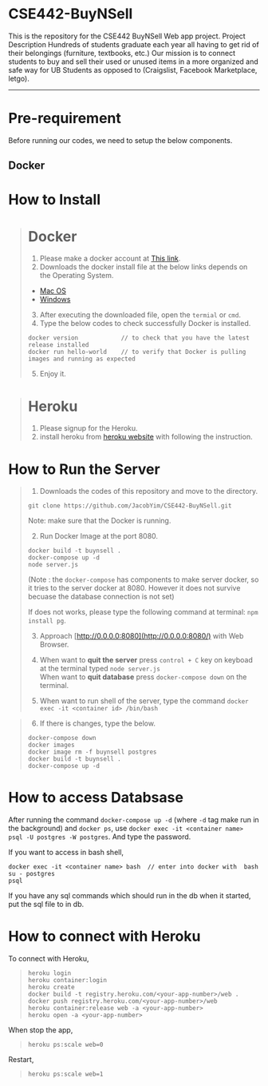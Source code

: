 # CSE442-BuyNSell
This is the repository for the CSE442 BuyNSell Web app project.
Project Description 
Hundreds of students graduate each year all having to get rid of their belongings (furniture, textbooks, etc.) Our mission is to connect students to buy and sell their used or unused items in a more organized and safe way for UB Students as opposed to (Craigslist, Facebook Marketplace, letgo).  

---
# Pre-requirement #

Before running our codes, we need to setup the below components.

## Docker ##

# How to Install #

> # Docker #   
> 1. Please make a docker account at [This link](https://hub.docker.com/signup).
> 2. Downloads the docker install file at the below links depends on the Operating System.  
> 
> * [Mac OS](https://hub.docker.com/editions/community/docker-ce-desktop-mac) 
> * [Windows](https://hub.docker.com/editions/community/docker-ce-desktop-windows) 
>  
> 3. After executing the downloaded file, open the `termial` or `cmd`.
> 4. Type the below codes to check successfully Docker is installed.
> ```
> docker version            // to check that you have the latest release installed
> docker run hello-world    // to verify that Docker is pulling images and running as expected
>```  
> 5. Enjoy it.

> # Heroku #
> 1. Please signup for the Heroku.
> 2. install heroku from [heroku website](https://devcenter.heroku.com/articles/heroku-cli#download-and-install) with following the instruction. 

# How to Run the Server #

> 1. Downloads the codes of this repository and move to the directory.  
> ```
> git clone https://github.com/JacobYim/CSE442-BuyNSell.git
> ```
> Note: make sure that the Docker is running.
>
> 2. Run Docker Image at the port 8080.
> ```
> docker build -t buynsell .
> docker-compose up -d
> node server.js
> ```
> (Note : the `docker-compose` has components to make server docker, so it tries to the server docker at 8080. However it does not survive becuase the database connection is not set)
>
> If does not works, please type the following command at terminal: `npm install pg`.
> 
> 3. Approach [http://0.0.0.0:8080](http://0.0.0.0:8080/) with Web Browser.
> 
> 4. When want to **quit the server** press `control + C` key on keyboad at the terminal typed `node server.js`  
>    When want to **quit database** press `docker-compose down` on the terminal. 
> 
> 5. When want to run shell of the server, type the command `docker exec -it <container id> /bin/bash`

> 6. If there is changes, type the below.
> ```
> docker-compose down
> docker images
> docker image rm -f buynsell postgres
> docker build -t buynsell .
> docker-compose up -d
> ```

# How to access Databsase 
After running the command `docker-compose up -d` (where `-d` tag make run in the background) and `docker ps`,
use `docker exec -it <container name> psql -U postgres -W postgres`. And type the password.

If you want to access in bash shell,
```
docker exec -it <container name> bash  // enter into docker with  bash
su - postgres
psql
```

If you have any sql commands which should run in the db when it started, put the sql file to in db.

# How to connect with Heroku
 To connect with Heroku,
> 
> `heroku login`  
> `heroku container:login`  
> `heroku create`  
> `docker build -t registry.heroku.com/<your-app-number>/web .`  
> `docker push registry.heroku.com/<your-app-number>/web`  
> `heroku container:release web -a <your-app-number>`  
> `heroku open -a <your-app-number>`  
> 

When stop the app,
> 
> `heroku ps:scale web=0`
> 
Restart,
> 
> `heroku ps:scale web=1`
> 
